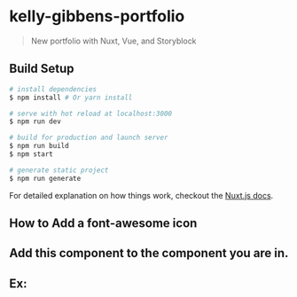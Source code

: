 # kelly-gibbens-portfolio

> New portfolio with Nuxt, Vue, and Storyblock

## Build Setup

``` bash
# install dependencies
$ npm install # Or yarn install

# serve with hot reload at localhost:3000
$ npm run dev

# build for production and launch server
$ npm run build
$ npm start

# generate static project
$ npm run generate
```

For detailed explanation on how things work, checkout the [Nuxt.js docs](https://github.com/nuxt/nuxt.js).


## How to Add a font-awesome icon
## Add this component to the component you are in.
## Ex:
<font-awesome-icon :icon="['fas', 'bolt']" />
